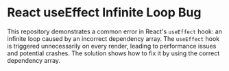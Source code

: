 # React useEffect Infinite Loop Bug

This repository demonstrates a common error in React's `useEffect` hook: an infinite loop caused by an incorrect dependency array. The `useEffect` hook is triggered unnecessarily on every render, leading to performance issues and potential crashes. The solution shows how to fix it by using the correct dependency array.